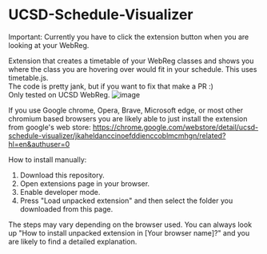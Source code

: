 # UCSD-Schedule-Visualizer
Important: Currently you have to click the extension button when you are looking at your WebReg.
  
Extension that creates a timetable of your WebReg classes and shows you where the class you are hovering over would fit in your schedule. This uses timetable.js.  
The code is pretty jank, but if you want to fix that make a PR :)  
Only tested on UCSD WebReg.
![image](https://user-images.githubusercontent.com/34536619/186992761-8b44ce84-bb98-41e9-961d-371190b636ab.png)
  
  
  If you use Google chrome, Opera, Brave, Microsoft edge, or most other chromium based browsers you are likely able to just install the extension from google's web store: https://chrome.google.com/webstore/detail/ucsd-schedule-visualizer/jkaheldanccinoefddienccoblmcmhgn/related?hl=en&authuser=0
  

How to install manually:  
1. Download this repository.  
2. Open extensions page in your browser.  
3. Enable developer mode.  
4. Press "Load unpacked extension" and then select the folder you downloaded from this page.  

  
  The steps may vary depending on the browser used. You can always look up "How to install unpacked extension in [Your browser name]?" and you are likely to find a detailed explanation.
